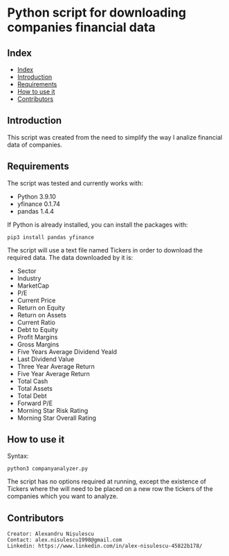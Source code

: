 # Python script for downloading companies financial data

## Index

* [Index](#index)
* [Introduction](#introduction)
* [Requirements](#requirements)
* [How to use it](#how-to-use-it)
* [Contributors](#contributors)

## Introduction

This script was created from the need to simplify the way I analize financial data of companies.

## Requirements

The script was tested and currently works with:

* Python 3.9.10
* yfinance 0.1.74
* pandas 1.4.4

If Python is already installed, you can install the packages with:

    pip3 install pandas yfinance

The script will use a text file named Tickers in order to download the required data.
The data downloaded by it is:

* Sector
* Industry
* MarketCap
* P/E
* Current Price
* Return on Equity
* Return on Assets
* Current Ratio
* Debt to Equity
* Profit Margins
* Gross Margins
* Five Years Average Dividend Yeald
* Last Dividend Value
* Three Year Average Return
* Five Year Average Return
* Total Cash
* Total Assets
* Total Debt
* Forward P/E
* Morning Star Risk Rating
* Morning Star Overall Rating

## How to use it

Syntax:

    python3 companyanalyzer.py

The script has no options required at running, except the existence of Tickers where the will need to be placed on a new row the tickers of the companies which you want to analyze.

## Contributors

    Creator: Alexandru Nișulescu
    Contact: alex.nisulescu1998@gmail.com
    Linkedin: https://www.linkedin.com/in/alex-nisulescu-45822b178/
